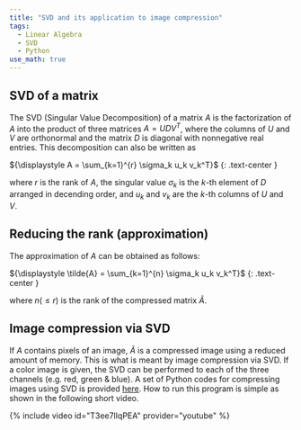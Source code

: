 ```yaml
---
title: "SVD and its application to image compression"
tags:
  - Linear Algebra
  - SVD
  - Python
use_math: true
---
```


## SVD of a matrix

The SVD (Singular Value Decomposition) of a matrix $A$ is the factorization of $A$ into the product
of three matrices $A = UDV^T$, where the columns of $U$ and $V$ are orthonormal and the matrix $D$ is diagonal with nonnegative real entries. This decomposition can also be written as

${\displaystyle A = \sum_{k=1}^{r} \sigma_k u_k v_k^T}$
{: .text-center }

where $r$ is the rank of $A$, the singular value $\sigma_k$ is the $k$-th element of $D$ arranged in decending order, and $u_k$ and $v_k$ are the $k$-th columns of $U$ and $V$.

## Reducing the rank (approximation)

The approximation of $A$ can be obtained as follows:

${\displaystyle \tilde{A} = \sum_{k=1}^{n} \sigma_k u_k v_k^T}$
{: .text-center }

where $n (\le r)$ is the rank of the compressed matrix $\tilde{A}$.

## Image compression via SVD

If $A$ contains pixels of an image, $\tilde{A}$ is a compressed image using a reduced amount of memory.
This is what is meant by image compression via SVD. If a color image is given, the SVD can be performed
to each of the three channels (e.g. red, green & blue). A set of Python codes for compressing images
using SVD is provided [here](https://github.com/twy80/svd_image). How to run this program is simple as
shown in the following short video.

{% include video id="T3ee7lIqPEA" provider="youtube" %}
